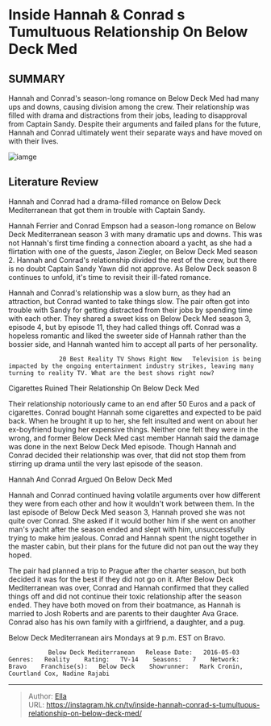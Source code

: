 # Inside Hannah &amp; Conrad s Tumultuous Relationship On Below Deck Med


## SUMMARY 



  Hannah and Conrad&#39;s season-long romance on Below Deck Med had many ups and downs, causing division among the crew.   Their relationship was filled with drama and distractions from their jobs, leading to disapproval from Captain Sandy.   Despite their arguments and failed plans for the future, Hannah and Conrad ultimately went their separate ways and have moved on with their lives.  

![iamge](https://static1.srcdn.com/wordpress/wp-content/uploads/2024/01/editor-s-task-victoria-away-inside-hannah-conrad-s-tumultuous-relationship-on-below-deck-med.jpg)

## Literature Review
Hannah and Conrad had a drama-filled romance on Below Deck Mediterranean that got them in trouble with Captain Sandy.




Hannah Ferrier and Conrad Empson had a season-long romance on Below Deck Mediterranean season 3 with many dramatic ups and downs. This was not Hannah&#39;s first time finding a connection aboard a yacht, as she had a flirtation with one of the guests, Jason Ziegler, on Below Deck Med season 2. Hannah and Conrad&#39;s relationship divided the rest of the crew, but there is no doubt Captain Sandy Yawn did not approve. As Below Deck season 8 continues to unfold, it&#39;s time to revisit their ill-fated romance.




Hannah and Conrad&#39;s relationship was a slow burn, as they had an attraction, but Conrad wanted to take things slow. The pair often got into trouble with Sandy for getting distracted from their jobs by spending time with each other. They shared a sweet kiss on Below Deck Med season 3, episode 4, but by episode 11, they had called things off. Conrad was a hopeless romantic and liked the sweeter side of Hannah rather than the bossier side, and Hannah wanted him to accept all parts of her personality.

                  20 Best Reality TV Shows Right Now   Television is being impacted by the ongoing entertainment industry strikes, leaving many turning to reality TV. What are the best shows right now?    


 Cigarettes Ruined Their Relationship On Below Deck Med 
          

Their relationship notoriously came to an end after 50 Euros and a pack of cigarettes. Conrad bought Hannah some cigarettes and expected to be paid back. When he brought it up to her, she felt insulted and went on about her ex-boyfriend buying her expensive things. Neither one felt they were in the wrong, and former Below Deck Med cast member Hannah said the damage was done in the next Below Deck Med episode. Though Hannah and Conrad decided their relationship was over, that did not stop them from stirring up drama until the very last episode of the season.






 Hannah And Conrad Argued On Below Deck Med 
          

Hannah and Conrad continued having volatile arguments over how different they were from each other and how it wouldn&#39;t work between them. In the last episode of Below Deck Med season 3, Hannah proved she was not quite over Conrad. She asked if it would bother him if she went on another man&#39;s yacht after the season ended and slept with him, unsuccessfully trying to make him jealous. Conrad and Hannah spent the night together in the master cabin, but their plans for the future did not pan out the way they hoped.

The pair had planned a trip to Prague after the charter season, but both decided it was for the best if they did not go on it. After Below Deck Mediterranean was over, Conrad and Hannah confirmed that they called things off and did not continue their toxic relationship after the season ended. They have both moved on from their boatmance, as Hannah is married to Josh Roberts and are parents to their daughter Ava Grace. Conrad also has his own family with a girlfriend, a daughter, and a pug.






Below Deck Mediterranean airs Mondays at 9 p.m. EST on Bravo.




               Below Deck Mediterranean   Release Date:   2016-05-03    Genres:   Reality    Rating:   TV-14    Seasons:   7    Network:   Bravo    Franchise(s):   Below Deck    Showrunner:   Mark Cronin, Courtland Cox, Nadine Rajabi      

---

> Author: [Ella](https://instagram.hk.cn/)  
> URL: https://instagram.hk.cn/tv/inside-hannah-conrad-s-tumultuous-relationship-on-below-deck-med/  

